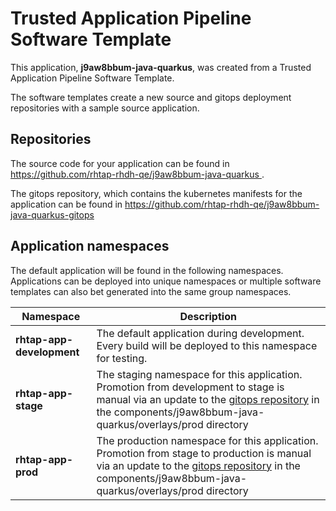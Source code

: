 # Trusted Application Pipeline Software Template

This application, **j9aw8bbum-java-quarkus**, was created from a Trusted Application Pipeline Software Template.

The software templates create a new source and gitops deployment repositories with a sample source application. 

## Repositories

The source code for your application can be found in [https://github.com/rhtap-rhdh-qe/j9aw8bbum-java-quarkus ](https://github.com/rhtap-rhdh-qe/j9aw8bbum-java-quarkus ).
 
The gitops repository, which contains the kubernetes manifests for the application can be found in 
[https://github.com/rhtap-rhdh-qe/j9aw8bbum-java-quarkus-gitops ](https://github.com/rhtap-rhdh-qe/j9aw8bbum-java-quarkus-gitops ) 

## Application namespaces 

The default application will be found in the following namespaces. Applications can be deployed into unique namespaces or multiple software templates can also bet generated into the same group namespaces.  

|  Namespace   |  Description   |  
| -------- | -------- |   
| **rhtap-app-development** | The default application during development. Every build will be deployed to this namespace for testing. | 
| **rhtap-app-stage** | The staging namespace for this application. Promotion from development to stage is manual via an update to the [gitops repository](https://github.com/rhtap-rhdh-qe/j9aw8bbum-java-quarkus-gitops ) in the components/j9aw8bbum-java-quarkus/overlays/prod directory |  
| **rhtap-app-prod** | The production namespace for this application. Promotion from stage to production is manual via an update to the [gitops repository](https://github.com/rhtap-rhdh-qe/j9aw8bbum-java-quarkus-gitops ) in the components/j9aw8bbum-java-quarkus/overlays/prod directory | 